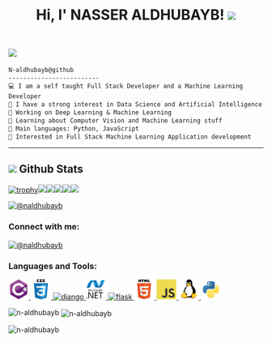 <h1 align="center">
Hi, I' NASSER ALDHUBAYB!
  <img src="https://media.giphy.com/media/hvRJCLFzcasrR4ia7z/giphy.gif" width="25"></h1>

<br/>
<p align="left">
  <a href="https://github.com/DenverCoder1/readme-typing-svg"><img src="https://readme-typing-svg.herokuapp.com?lines=I'm+a+full+stack+developer;Always+learning+new+things;Freelancer&center=true&width=380&height=45"></a>
</p>

```
N-aldhubayb@github
-------------------------
💻 I am a self taught Full Stack Developer and a Machine Learning Developer
📝 I have a strong interest in Data Science and Artificial Intelligence
🔭 Working on Deep Learning & Machine Learning
🌱 Learning about Computer Vision and Machine Learning stuff
🌟 Main languages: Python, JavaScript
🚩 Interested in Full Stack Machine Learning Application development
```
<hr>
<h2><img src = "https://i.pinimg.com/originals/65/c4/f4/65c4f452571be1261e9c623f7da488ac.gif" width ="35"> Github Stats </h2>

[![trophy](https://github-profile-trophy.vercel.app/?username=aayushi-droid&theme=monokai	)](https://github.com/ryo-ma/github-profile-trophy)![](http://github-profile-summary-cards.vercel.app/api/cards/profile-details?username=N-aldhubayb&theme=monokai	)![](http://github-profile-summary-cards.vercel.app/api/cards/repos-per-language?username=N-aldhubayb&theme=monokai	)![](http://github-profile-summary-cards.vercel.app/api/cards/most-commit-language?username=N-aldhubayb&theme=monokai	)![](http://github-profile-summary-cards.vercel.app/api/cards/stats?username=N-aldhubayb&theme=monokai	)![](http://github-profile-summary-cards.vercel.app/api/cards/productive-time?username=N-aldhubayb&theme=monokai&utcOffset=8)


<p align="left"> <a href="https://twitter.com/@naldhubayb" target="blank"><img src="https://img.shields.io/twitter/follow/@naldhubayb?logo=twitter&style=for-the-badge" alt="@naldhubayb" /></a> </p>

<h3 align="left">Connect with me:</h3>
<p align="left">
<a href="https://twitter.com/@naldhubayb" target="blank"><img align="center" src="https://raw.githubusercontent.com/rahuldkjain/github-profile-readme-generator/master/src/images/icons/Social/twitter.svg" alt="@naldhubayb" height="30" width="40" /></a>
</p>

<h3 align="left">Languages and Tools:</h3>
<p align="left"> <a href="https://www.w3schools.com/cs/" target="_blank" rel="noreferrer"> <img src="https://raw.githubusercontent.com/devicons/devicon/master/icons/csharp/csharp-original.svg" alt="csharp" width="40" height="40"/> </a> <a href="https://www.w3schools.com/css/" target="_blank" rel="noreferrer"> <img src="https://raw.githubusercontent.com/devicons/devicon/master/icons/css3/css3-original-wordmark.svg" alt="css3" width="40" height="40"/> </a> <a href="https://www.djangoproject.com/" target="_blank" rel="noreferrer"> <img src="https://cdn.worldvectorlogo.com/logos/django.svg" alt="django" width="40" height="40"/> </a> <a href="https://dotnet.microsoft.com/" target="_blank" rel="noreferrer"> <img src="https://raw.githubusercontent.com/devicons/devicon/master/icons/dot-net/dot-net-original-wordmark.svg" alt="dotnet" width="40" height="40"/> </a> <a href="https://flask.palletsprojects.com/" target="_blank" rel="noreferrer"> <img src="https://www.vectorlogo.zone/logos/pocoo_flask/pocoo_flask-icon.svg" alt="flask" width="40" height="40"/> </a> <a href="https://www.w3.org/html/" target="_blank" rel="noreferrer"> <img src="https://raw.githubusercontent.com/devicons/devicon/master/icons/html5/html5-original-wordmark.svg" alt="html5" width="40" height="40"/> </a> <a href="https://developer.mozilla.org/en-US/docs/Web/JavaScript" target="_blank" rel="noreferrer"> <img src="https://raw.githubusercontent.com/devicons/devicon/master/icons/javascript/javascript-original.svg" alt="javascript" width="40" height="40"/> </a> <a href="https://www.linux.org/" target="_blank" rel="noreferrer"> <img src="https://raw.githubusercontent.com/devicons/devicon/master/icons/linux/linux-original.svg" alt="linux" width="40" height="40"/> </a> <a href="https://www.python.org" target="_blank" rel="noreferrer"> <img src="https://raw.githubusercontent.com/devicons/devicon/master/icons/python/python-original.svg" alt="python" width="40" height="40"/> </a> </p>

<p><img align="left" src="https://github-readme-stats.vercel.app/api/top-langs?username=n-aldhubayb&show_icons=true&locale=en&layout=compact" alt="n-aldhubayb" /></p>

<p>&nbsp;<img align="center" src="https://github-readme-stats.vercel.app/api?username=n-aldhubayb&show_icons=true&locale=en" alt="n-aldhubayb" /></p>

<p><img align="center" src="https://github-readme-streak-stats.herokuapp.com/?user=n-aldhubayb&" alt="n-aldhubayb" /></p>
